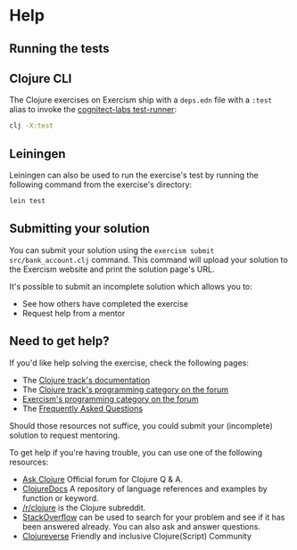 # Help

## Running the tests

## Clojure CLI

The Clojure exercises on Exercism ship with a `deps.edn` file with a `:test` alias to invoke the [cognitect-labs test-runner](https://github.com/cognitect-labs/test-runner):

``` bash
clj -X:test
```

## Leiningen

Leiningen can also be used to run the exercise's test by running the following command from the exercise's directory:

```bash
lein test
```

## Submitting your solution

You can submit your solution using the `exercism submit src/bank_account.clj` command.
This command will upload your solution to the Exercism website and print the solution page's URL.

It's possible to submit an incomplete solution which allows you to:

- See how others have completed the exercise
- Request help from a mentor

## Need to get help?

If you'd like help solving the exercise, check the following pages:

- The [Clojure track's documentation](https://exercism.org/docs/tracks/clojure)
- The [Clojure track's programming category on the forum](https://forum.exercism.org/c/programming/clojure)
- [Exercism's programming category on the forum](https://forum.exercism.org/c/programming/5)
- The [Frequently Asked Questions](https://exercism.org/docs/using/faqs)

Should those resources not suffice, you could submit your (incomplete) solution to request mentoring.

To get help if you're having trouble, you can use one of the following resources:

- [Ask Clojure](https://ask.clojure.org/) Official forum for Clojure Q & A.
- [ClojureDocs](https://clojuredocs.org) A repository of language references and examples by function or keyword.
- [/r/clojure](https://www.reddit.com/r/clojure) is the Clojure subreddit.
- [StackOverflow](http://stackoverflow.com/questions/tagged/clojure) can be used to search for your problem and see if it has been answered already. You can also ask and answer questions.
- [Clojureverse](https://clojureverse.org/) Friendly and inclusive Clojure(Script) Community